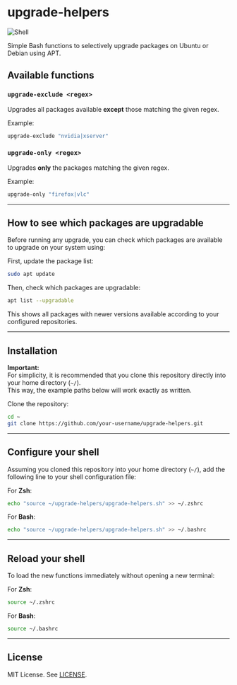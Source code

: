 # upgrade-helpers

![Shell](https://img.shields.io/badge/script-bash-green?logo=gnu-bash&logoColor=white)

Simple Bash functions to selectively upgrade packages on Ubuntu or Debian using APT.

## Available functions

### `upgrade-exclude <regex>`
Upgrades all packages available **except** those matching the given regex.

Example:
```bash
upgrade-exclude "nvidia|xserver"
```

### `upgrade-only <regex>`
Upgrades **only** the packages matching the given regex.

Example:
```bash
upgrade-only "firefox|vlc"
```

---

## How to see which packages are upgradable

Before running any upgrade, you can check which packages are available to upgrade on your system using:

First, update the package list:
```bash
sudo apt update
```

Then, check which packages are upgradable:
```bash
apt list --upgradable
```

This shows all packages with newer versions available according to your configured repositories.

---

## Installation

**Important:**  
For simplicity, it is recommended that you clone this repository directly into your home directory (`~/`).  
This way, the example paths below will work exactly as written.

Clone the repository:

```bash
cd ~
git clone https://github.com/your-username/upgrade-helpers.git
```

---

## Configure your shell

Assuming you cloned this repository into your home directory (`~/`), add the following line to your shell configuration file:

For **Zsh**:
```bash
echo "source ~/upgrade-helpers/upgrade-helpers.sh" >> ~/.zshrc
```

For **Bash**:
```bash
echo "source ~/upgrade-helpers/upgrade-helpers.sh" >> ~/.bashrc
```

---

## Reload your shell

To load the new functions immediately without opening a new terminal:

For **Zsh**:
```bash
source ~/.zshrc
```

For **Bash**:
```bash
source ~/.bashrc
```

---

## License

MIT License. See [LICENSE](LICENSE).
